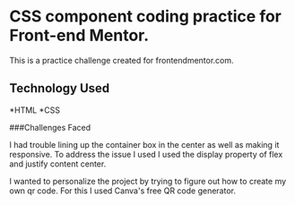 # CSS component coding practice for Front-end Mentor.

This is a practice challenge created for frontendmentor.com.  

## Technology Used

*HTML
*CSS

###Challenges Faced

I had trouble lining up the container box in the center as well as making it responsive.  To address the issue I used I used the display property of flex and justify content center.  

I wanted to personalize the project by trying to figure out how to create my own qr code. For this I used Canva's free QR code generator.
